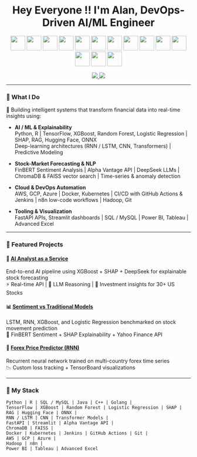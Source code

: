 <h1 align="center">Hey Everyone !! I'm Alan, DevOps-Driven AI/ML Engineer</h1>

<p align="center">
  <!-- Programming Languages -->
  <img src="https://cdn.jsdelivr.net/gh/devicons/devicon/icons/python/python-original.svg" width="40" />
  <img src="https://cdn.jsdelivr.net/gh/devicons/devicon/icons/r/r-original.svg" width="40" />
  <img src="https://cdn.jsdelivr.net/gh/devicons/devicon/icons/java/java-original.svg" width="40" />
  <img src="https://cdn.jsdelivr.net/gh/devicons/devicon/icons/c/c-original.svg" width="40" />
  <img src="https://cdn.jsdelivr.net/gh/devicons/devicon/icons/cplusplus/cplusplus-original.svg" width="40" />
  <img src="https://cdn.jsdelivr.net/gh/devicons/devicon/icons/go/go-original.svg" width="40" />

  <!-- ML Frameworks -->
  <img src="https://cdn.jsdelivr.net/gh/devicons/devicon/icons/tensorflow/tensorflow-original.svg" width="40" />
  <img src="https://cdn.jsdelivr.net/gh/devicons/devicon/icons/pytorch/pytorch-original.svg" width="40" />
  <img src="https://cdn.jsdelivr.net/gh/devicons/devicon/icons/anaconda/anaconda-original.svg" width="40" />

  <!-- Infra / DevOps -->
  <img src="https://cdn.jsdelivr.net/gh/devicons/devicon/icons/docker/docker-original.svg" width="40" />
  <img src="https://cdn.jsdelivr.net/gh/devicons/devicon/icons/kubernetes/kubernetes-plain.svg" width="40" />
  <img src="https://cdn.jsdelivr.net/gh/devicons/devicon/icons/jenkins/jenkins-original.svg" width="40" />
  <img src="https://cdn.jsdelivr.net/gh/devicons/devicon/icons/linux/linux-original.svg" width="40" />
  <img src="https://cdn.jsdelivr.net/gh/devicons/devicon/icons/googlecloud/googlecloud-original.svg" width="40" />
</p>

<p align="center">
  <a href="mailto:alankit04@gmail.com">
    <img src="https://img.shields.io/badge/Gmail-D14836?style=flat&logo=gmail&logoColor=white"/>
  </a>
  <a href="https://linkedin.com/in/alankrit-srivastava-91407b116/" target="_blank">
    <img src="https://img.shields.io/badge/LinkedIn-0A66C2?style=flat&logo=linkedin&logoColor=white"/>
  </a>
</p>

---

### 🧩 What I Do

🚀 Building intelligent systems that transform financial data into real-time insights using:

-  **AI / ML & Explainability**  
  Python, R | TensorFlow, XGBoost, Random Forest, Logistic Regression | SHAP, RAG, Hugging Face, ONNX  
  Deep-learning architectures (RNN / LSTM, CNN, Transformers) | Predictive Modeling  

-  **Stock-Market Forecasting & NLP**  
  FinBERT Sentiment Analysis | Alpha Vantage API | DeepSeek LLMs | ChromaDB & FAISS vector search | Time-series & anomaly detection  

-  **Cloud & DevOps Automation**  
  AWS, GCP, Azure | Docker, Kubernetes | CI/CD with GitHub Actions & Jenkins | n8n low-code workflows | Hadoop, Git  

-  **Tooling & Visualization**  
  FastAPI APIs, Streamlit dashboards | SQL / MySQL | Power BI, Tableau | Advanced Excel  

---

### 🚀 Featured Projects

#### 🔎 [AI Analyst as a Service](https://github.com/alankit04/Stock-RAG-SHAP-DeepSeek)  
End-to-end AI pipeline using XGBoost + SHAP + DeepSeek for explainable stock forecasting  
⚡ Real-time API | 🧠 LLM Reasoning | 🧮 Investment insights for 30+ US Stocks

#### 📊 [Sentiment vs Traditional Models](https://github.com/alankit04/Finance-Sentimental-Analysis)  
LSTM, RNN, XGBoost, and Logistic Regression benchmarked on stock movement prediction  
💬 FinBERT Sentiment + SHAP Explainability + Yahoo Finance API

#### 💸 [Forex Price Predictor (RNN)](https://github.com/alankit04/Apple-Stock-Analysis)  
Recurrent neural network trained on multi-country forex time series  
📉 Custom loss tracking + TensorBoard visualizations

---

### 📌 My Stack

```text
Python | R | SQL / MySQL | Java | C++ | Golang |
TensorFlow | XGBoost | Random Forest | Logistic Regression | SHAP | RAG | Hugging Face | ONNX |
RNN / LSTM | CNN | Transformer Models |
FastAPI | Streamlit | Alpha Vantage API |
ChromaDB | FAISS |
Docker | Kubernetes | Jenkins | GitHub Actions | Git |
AWS | GCP | Azure |
Hadoop | n8n |
Power BI | Tableau | Advanced Excel

